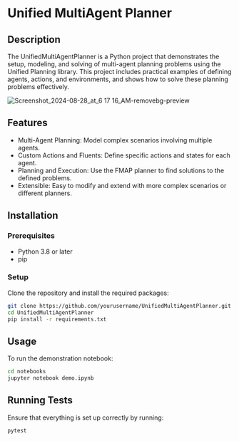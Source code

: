 # Unified MultiAgent Planner

## Description
The UnifiedMultiAgentPlanner is a Python project that demonstrates the setup, modeling, and solving of multi-agent planning problems using the Unified Planning library. This project includes practical examples of defining agents, actions, and environments, and shows how to solve these planning problems effectively.


![Screenshot_2024-08-28_at_6 17 16_AM-removebg-preview](https://github.com/user-attachments/assets/f0c2caeb-d0bd-48f0-985b-4d782f53dd56)

## Features
- Multi-Agent Planning: Model complex scenarios involving multiple agents.
- Custom Actions and Fluents: Define specific actions and states for each agent.
- Planning and Execution: Use the FMAP planner to find solutions to the defined problems.
- Extensible: Easy to modify and extend with more complex scenarios or different planners.

## Installation

### Prerequisites
- Python 3.8 or later
- pip

### Setup
Clone the repository and install the required packages:
```bash
git clone https://github.com/yourusername/UnifiedMultiAgentPlanner.git
cd UnifiedMultiAgentPlanner
pip install -r requirements.txt
```

## Usage
To run the demonstration notebook:
```bash
cd notebooks
jupyter notebook demo.ipynb
```

## Running Tests
Ensure that everything is set up correctly by running:
```bash
pytest
```

